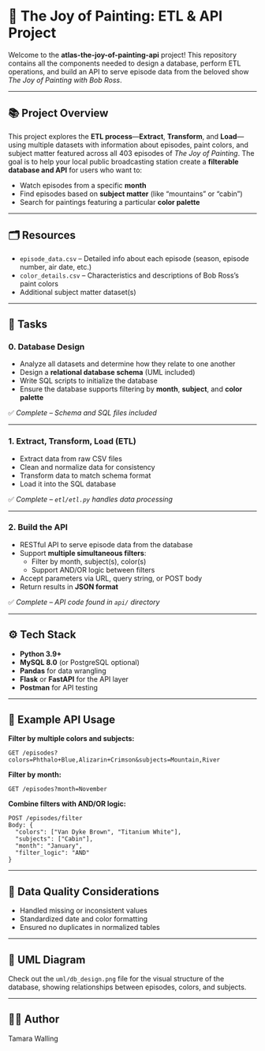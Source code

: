 # 🎨 The Joy of Painting: ETL & API Project

Welcome to the **atlas-the-joy-of-painting-api** project! This repository contains all the components needed to design a database, perform ETL operations, and build an API to serve episode data from the beloved show *The Joy of Painting with Bob Ross*.

---

## 📚 Project Overview

This project explores the **ETL process**—**Extract**, **Transform**, and **Load**—using multiple datasets with information about episodes, paint colors, and subject matter featured across all 403 episodes of *The Joy of Painting*. The goal is to help your local public broadcasting station create a **filterable database and API** for users who want to:

- Watch episodes from a specific **month**
- Find episodes based on **subject matter** (like “mountains” or “cabin”)
- Search for paintings featuring a particular **color palette**

---

## 🗂️ Resources

- `episode_data.csv` – Detailed info about each episode (season, episode number, air date, etc.)
- `color_details.csv` – Characteristics and descriptions of Bob Ross’s paint colors
- Additional subject matter dataset(s)

---

## 🚀 Tasks

### 0. Database Design

- Analyze all datasets and determine how they relate to one another
- Design a **relational database schema** (UML included)
- Write SQL scripts to initialize the database
- Ensure the database supports filtering by **month**, **subject**, and **color palette**

✅ *Complete – Schema and SQL files included*

---

### 1. Extract, Transform, Load (ETL)

- Extract data from raw CSV files
- Clean and normalize data for consistency
- Transform data to match schema format
- Load it into the SQL database

✅ *Complete – `etl/etl.py` handles data processing*

---

### 2. Build the API

- RESTful API to serve episode data from the database
- Support **multiple simultaneous filters**:
  - Filter by month, subject(s), color(s)
  - Support AND/OR logic between filters
- Accept parameters via URL, query string, or POST body
- Return results in **JSON format**

✅ *Complete – API code found in `api/` directory*

---

## ⚙️ Tech Stack

- **Python 3.9+**
- **MySQL 8.0** (or PostgreSQL optional)
- **Pandas** for data wrangling
- **Flask** or **FastAPI** for the API layer
- **Postman** for API testing

---

## 🧪 Example API Usage

**Filter by multiple colors and subjects:**
```
GET /episodes?colors=Phthalo+Blue,Alizarin+Crimson&subjects=Mountain,River
```

**Filter by month:**
```
GET /episodes?month=November
```

**Combine filters with AND/OR logic:**
```
POST /episodes/filter
Body: {
  "colors": ["Van Dyke Brown", "Titanium White"],
  "subjects": ["Cabin"],
  "month": "January",
  "filter_logic": "AND"
}
```

---

## 🧼 Data Quality Considerations

- Handled missing or inconsistent values
- Standardized date and color formatting
- Ensured no duplicates in normalized tables

---

## 📸 UML Diagram

Check out the `uml/db_design.png` file for the visual structure of the database, showing relationships between episodes, colors, and subjects.

---

## 🧑‍🎨 Author

Tamara Walling
